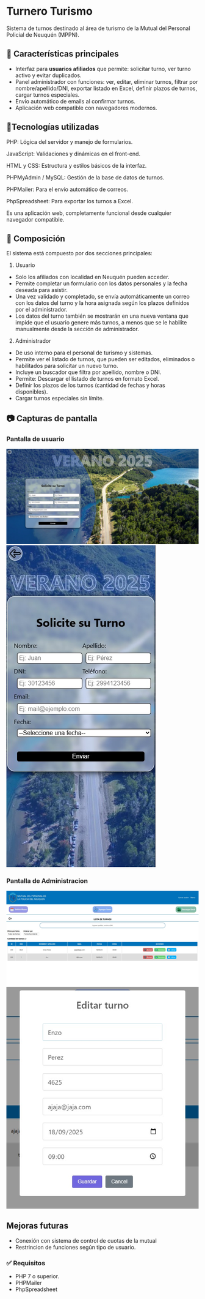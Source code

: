 # Turnero Turismo

Sistema de turnos destinado al área de turismo de la Mutual del Personal Policial de Neuquén (MPPN).
## 🎯 Características principales

- Interfaz para **usuarios afiliados** que permite: solicitar turno, ver turno activo y evitar duplicados.  
- Panel administrador con funciones: ver, editar, eliminar turnos, filtrar por nombre/apellido/DNI, exportar listado en Excel, definir plazos de turnos, cargar turnos especiales.  
- Envío automático de emails al confirmar turnos.  
- Aplicación web compatible con navegadores modernos.  
## 🔩Tecnologías utilizadas

PHP: Lógica del servidor y manejo de formularios.

JavaScript: Validaciones y dinámicas en el front-end.

HTML y CSS: Estructura y estilos básicos de la interfaz.

PHPMyAdmin / MySQL: Gestión de la base de datos de turnos.

PHPMailer: Para el envío automático de correos.

PhpSpreadsheet: Para exportar los turnos a Excel.

Es una aplicación web, completamente funcional desde cualquier navegador compatible.

## 🧩 Composición

El sistema está compuesto por dos secciones principales:

1. Usuario

- Solo los afiliados con localidad en Neuquén pueden acceder.
- Permite completar un formulario con los datos personales y la   fecha deseada para asistir.
- Una vez validado y completado, se envía automáticamente un correo con los datos del turno y la hora asignada según los plazos definidos por el administrador.
- Los datos del turno también se mostrarán en una nueva ventana que impide que el usuario genere más turnos, a menos que se le habilite manualmente desde la sección de administrador.

2. Administrador

- De uso interno para el personal de turismo y sistemas.
- Permite ver el listado de turnos, que pueden ser editados, eliminados o habilitados para solicitar un nuevo turno.
- Incluye un buscador que filtra por apellido, nombre o DNI.
- Permite:  Descargar el listado de turnos en formato Excel.
- Definir los plazos de los turnos (cantidad de fechas y horas disponibles).
- Cargar turnos especiales sin límite.

## 📷 Capturas de pantalla

### Pantalla de usuario
![Formulario de turno](Images/vistaCliente.jpeg)
![Formulario de turno celular](Images/vistaClienteCelu.jpeg)
### Pantalla de Administracion

![Listado de turno](Images/VistaAdmin.jpeg)
![Edicion de turno](Images/editar.jpeg)




## Mejoras futuras
- Conexión con sistema de control de cuotas de la mutual
- Restrincion de funciones según tipo de usuario. 

###  ✅ Requisitos

- PHP 7 o superior.
 - PHPMailer
- PhpSpreadsheet
 